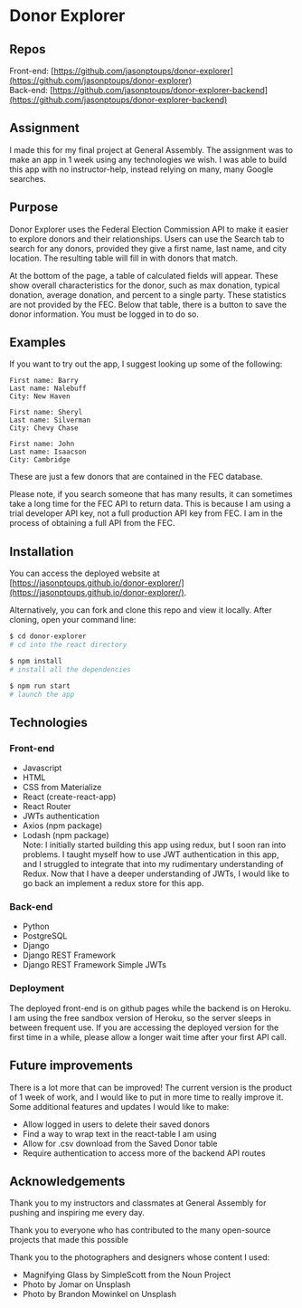 # Donor Explorer
## Repos
Front-end: [https://github.com/jasonptoups/donor-explorer](https://github.com/jasonptoups/donor-explorer)  
Back-end: [https://github.com/jasonptoups/donor-explorer-backend](https://github.com/jasonptoups/donor-explorer-backend)  

## Assignment
I made this for my final project at General Assembly. The assignment was to make an app in 1 week using any technologies we wish. I was able to build this app with no instructor-help, instead relying on many, many Google searches.

## Purpose
Donor Explorer uses the Federal Election Commission API to make it easier to explore donors and their relationships. Users can use the Search tab to search for any donors, provided they give a first name, last name, and city location. The resulting table will fill in with donors that match.  

At the bottom of the page, a table of calculated fields will appear. These show overall characteristics for the donor, such as max donation, typical donation, average donation, and percent to a single party. These statistics are not provided by the FEC. Below that table, there is a button to save the donor information. You must be logged in to do so. 

## Examples
If you want to try out the app, I suggest looking up some of the following:
```
First name: Barry
Last name: Nalebuff
City: New Haven

First name: Sheryl
Last name: Silverman
City: Chevy Chase

First name: John
Last name: Isaacson
City: Cambridge
```
These are just a few donors that are contained in the FEC database.  

Please note, if you search someone that has many results, it can sometimes take a long time for the FEC API to return data. This is because I am using a trial developer API key, not a full production API key from FEC. I am in the process of obtaining a full API from the FEC.

## Installation
You can access the deployed website at [https://jasonptoups.github.io/donor-explorer/](https://jasonptoups.github.io/donor-explorer/).  

Alternatively, you can fork and clone this repo and view it locally. After cloning, open your command line:
```bash
$ cd donor-explorer
# cd into the react directory

$ npm install
# install all the dependencies

$ npm run start
# launch the app
```

## Technologies
### Front-end
* Javascript
* HTML
* CSS from Materialize
* React (create-react-app)
* React Router
* JWTs authentication
* Axios (npm package)
* Lodash (npm package)  
Note: I initially started building this app using redux, but I soon ran into problems. I taught myself how to use JWT authentication in this app, and I struggled to integrate that into my rudimentary understanding of Redux. Now that I have a deeper understanding of JWTs, I would like to go back an implement a redux store for this app. 

### Back-end
* Python
* PostgreSQL
* Django
* Django REST Framework
* Django REST Framework Simple JWTs

### Deployment
The deployed front-end is on github pages while the backend is on Heroku. I am using the free sandbox version of Heroku, so the server sleeps in between frequent use. If you are accessing the deployed version for the first time in a while, please allow a longer wait time after your first API call. 

## Future improvements
There is a lot more that can be improved! The current version is the product of 1 week of work, and I would like to put in more time to really improve it. Some additional features and updates I would like to make:  
* Allow logged in users to delete their saved donors
* Find a way to wrap text in the react-table I am using
* Allow for .csv download from the Saved Donor table
* Require authentication to access more of the backend API routes

## Acknowledgements
Thank you to my instructors and classmates at General Assembly for pushing and inspiring me every day.  

Thank you to everyone who has contributed to the many open-source projects that made this possible  

Thank you to the photographers and designers whose content I used:  
* Magnifying Glass by SimpleScott from the Noun Project
* Photo by Jomar on Unsplash
* Photo by Brandon Mowinkel on Unsplash


